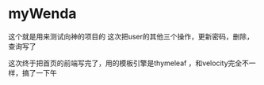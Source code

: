 # myWenda
这个就是用来测试向神的项目的
这次把user的其他三个操作，更新密码，删除，查询写了

这次终于把首页的前端写完了，用的模板引擎是thymeleaf ，和velocity完全不一样，搞了一下午